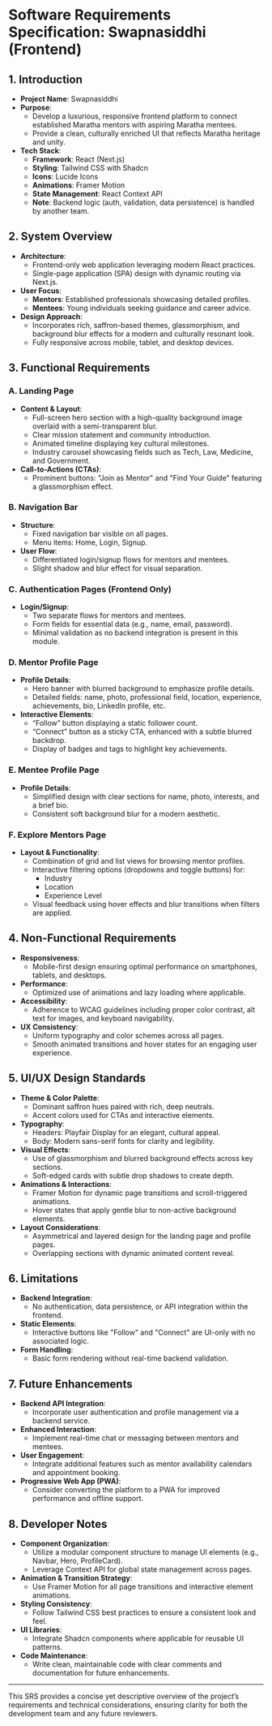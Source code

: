 # Software Requirements Specification: Swapnasiddhi (Frontend)

## 1. Introduction

- **Project Name**: Swapnasiddhi
- **Purpose**:
  - Develop a luxurious, responsive frontend platform to connect established Maratha mentors with aspiring Maratha mentees.
  - Provide a clean, culturally enriched UI that reflects Maratha heritage and unity.
- **Tech Stack**:
  - **Framework**: React (Next.js)
  - **Styling**: Tailwind CSS with Shadcn
  - **Icons**: Lucide Icons
  - **Animations**: Framer Motion
  - **State Management**: React Context API
  - **Note**: Backend logic (auth, validation, data persistence) is handled by another team.

## 2. System Overview

- **Architecture**:
  - Frontend-only web application leveraging modern React practices.
  - Single-page application (SPA) design with dynamic routing via Next.js.
- **User Focus**:
  - **Mentors**: Established professionals showcasing detailed profiles.
  - **Mentees**: Young individuals seeking guidance and career advice.
- **Design Approach**:
  - Incorporates rich, saffron-based themes, glassmorphism, and background blur effects for a modern and culturally resonant look.
  - Fully responsive across mobile, tablet, and desktop devices.

## 3. Functional Requirements

### A. Landing Page

- **Content & Layout**:
  - Full-screen hero section with a high-quality background image overlaid with a semi-transparent blur.
  - Clear mission statement and community introduction.
  - Animated timeline displaying key cultural milestones.
  - Industry carousel showcasing fields such as Tech, Law, Medicine, and Government.
- **Call-to-Actions (CTAs)**:
  - Prominent buttons: "Join as Mentor" and "Find Your Guide" featuring a glassmorphism effect.

### B. Navigation Bar

- **Structure**:
  - Fixed navigation bar visible on all pages.
  - Menu items: Home, Login, Signup.
- **User Flow**:
  - Differentiated login/signup flows for mentors and mentees.
  - Slight shadow and blur effect for visual separation.

### C. Authentication Pages (Frontend Only)

- **Login/Signup**:
  - Two separate flows for mentors and mentees.
  - Form fields for essential data (e.g., name, email, password).
  - Minimal validation as no backend integration is present in this module.

### D. Mentor Profile Page

- **Profile Details**:
  - Hero banner with blurred background to emphasize profile details.
  - Detailed fields: name, photo, professional field, location, experience, achievements, bio, LinkedIn profile, etc.
- **Interactive Elements**:
  - “Follow” button displaying a static follower count.
  - “Connect” button as a sticky CTA, enhanced with a subtle blurred backdrop.
  - Display of badges and tags to highlight key achievements.

### E. Mentee Profile Page

- **Profile Details**:
  - Simplified design with clear sections for name, photo, interests, and a brief bio.
  - Consistent soft background blur for a modern aesthetic.

### F. Explore Mentors Page

- **Layout & Functionality**:
  - Combination of grid and list views for browsing mentor profiles.
  - Interactive filtering options (dropdowns and toggle buttons) for:
    - Industry
    - Location
    - Experience Level
  - Visual feedback using hover effects and blur transitions when filters are applied.

## 4. Non-Functional Requirements

- **Responsiveness**:
  - Mobile-first design ensuring optimal performance on smartphones, tablets, and desktops.
- **Performance**:
  - Optimized use of animations and lazy loading where applicable.
- **Accessibility**:
  - Adherence to WCAG guidelines including proper color contrast, alt text for images, and keyboard navigability.
- **UX Consistency**:
  - Uniform typography and color schemes across all pages.
  - Smooth animated transitions and hover states for an engaging user experience.

## 5. UI/UX Design Standards

- **Theme & Color Palette**:
  - Dominant saffron hues paired with rich, deep neutrals.
  - Accent colors used for CTAs and interactive elements.
- **Typography**:
  - Headers: Playfair Display for an elegant, cultural appeal.
  - Body: Modern sans-serif fonts for clarity and legibility.
- **Visual Effects**:
  - Use of glassmorphism and blurred background effects across key sections.
  - Soft-edged cards with subtle drop shadows to create depth.
- **Animations & Interactions**:
  - Framer Motion for dynamic page transitions and scroll-triggered animations.
  - Hover states that apply gentle blur to non-active background elements.
- **Layout Considerations**:
  - Asymmetrical and layered design for the landing page and profile pages.
  - Overlapping sections with dynamic animated content reveal.

## 6. Limitations

- **Backend Integration**:
  - No authentication, data persistence, or API integration within the frontend.
- **Static Elements**:
  - Interactive buttons like "Follow" and "Connect" are UI-only with no associated logic.
- **Form Handling**:
  - Basic form rendering without real-time backend validation.

## 7. Future Enhancements

- **Backend API Integration**:
  - Incorporate user authentication and profile management via a backend service.
- **Enhanced Interaction**:
  - Implement real-time chat or messaging between mentors and mentees.
- **User Engagement**:
  - Integrate additional features such as mentor availability calendars and appointment booking.
- **Progressive Web App (PWA)**:
  - Consider converting the platform to a PWA for improved performance and offline support.

## 8. Developer Notes

- **Component Organization**:
  - Utilize a modular component structure to manage UI elements (e.g., Navbar, Hero, ProfileCard).
  - Leverage Context API for global state management across pages.
- **Animation & Transition Strategy**:
  - Use Framer Motion for all page transitions and interactive element animations.
- **Styling Consistency**:
  - Follow Tailwind CSS best practices to ensure a consistent look and feel.
- **UI Libraries**:
  - Integrate Shadcn components where applicable for reusable UI patterns.
- **Code Maintenance**:
  - Write clean, maintainable code with clear comments and documentation for future enhancements.

---

This SRS provides a concise yet descriptive overview of the project’s requirements and technical considerations, ensuring clarity for both the development team and any future reviewers.
